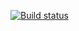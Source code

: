 [![Build status](https://ci.appveyor.com/api/projects/status/shgjckol67ph93eu?svg=true)](https://ci.appveyor.com/project/kos-vkg/auto-1-2-task3)


